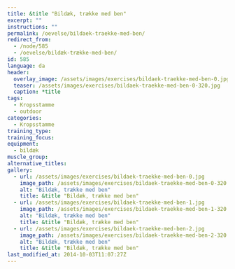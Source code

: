 ```yaml
---
title: &title "Bildæk, trække med ben"
excerpt: ""
instructions: ""
permalink: /oevelse/bildaek-traekke-med-ben/
redirect_from:
  - /node/585
  - /oevelse/bildæk-trække-med-ben/
id: 585
language: da
header:
  overlay_image: /assets/images/exercises/bildaek-traekke-med-ben-0.jpg
  teaser: /assets/images/exercises/bildaek-traekke-med-ben-0-320.jpg
  caption: *title
tags:
  - Kropsstamme
  - outdoor
categories:
  - Kropsstamme
training_type: 
training_focus: 
equipment:
  - bildæk
muscle_group:
alternative_titles:
gallery:
  - url: /assets/images/exercises/bildaek-traekke-med-ben-0.jpg
    image_path: /assets/images/exercises/bildaek-traekke-med-ben-0-320.jpg
    alt: "Bildæk, trække med ben"
    title: &title "Bildæk, trække med ben"
  - url: /assets/images/exercises/bildaek-traekke-med-ben-1.jpg
    image_path: /assets/images/exercises/bildaek-traekke-med-ben-1-320.jpg
    alt: "Bildæk, trække med ben"
    title: &title "Bildæk, trække med ben"
  - url: /assets/images/exercises/bildaek-traekke-med-ben-2.jpg
    image_path: /assets/images/exercises/bildaek-traekke-med-ben-2-320.jpg
    alt: "Bildæk, trække med ben"
    title: &title "Bildæk, trække med ben"
last_modified_at: 2014-10-03T11:07:27Z
---
```



